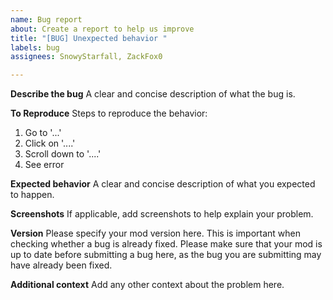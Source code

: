 ```yaml
---
name: Bug report
about: Create a report to help us improve
title: "[BUG] Unexpected behavior "
labels: bug
assignees: SnowyStarfall, ZackFox0

---
```


**Describe the bug**
A clear and concise description of what the bug is.

**To Reproduce**
Steps to reproduce the behavior:

1. Go to '...'
2. Click on '....'
3. Scroll down to '....'
4. See error

**Expected behavior**
A clear and concise description of what you expected to happen.

**Screenshots**
If applicable, add screenshots to help explain your problem.

**Version**
Please specify your mod version here. This is important when checking whether a bug is already fixed. Please make sure that your mod is up to date before submitting a bug here, as the bug you are submitting may have already been fixed.

**Additional context**
Add any other context about the problem here.
